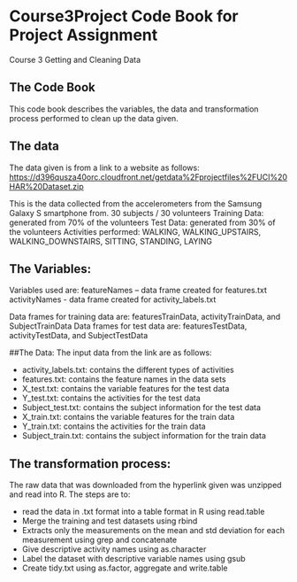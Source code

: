 

# Course3Project  Code Book for Project Assignment 
Course 3 Getting and Cleaning Data

## The Code Book
This code book describes the variables, the data and transformation process performed to clean up the data given.

## The data
The data given is from a link to a website  as follows:
   https://d396qusza40orc.cloudfront.net/getdata%2Fprojectfiles%2FUCI%20HAR%20Dataset.zip

This is the data collected from the accelerometers from the Samsung Galaxy S smartphone from.
30 subjects / 30 volunteers
Training Data: generated from 70% of the volunteers
Test Data: generated from 30% of the volunteers
Activities performed:  WALKING, WALKING_UPSTAIRS, WALKING_DOWNSTAIRS, SITTING, STANDING, LAYING 

## The Variables:
Variables used are: 
featureNames – data frame created for features.txt 
activityNames - data frame created for activity_labels.txt 

Data frames for training data are: featuresTrainData, activityTrainData, and SubjectTrainData
Data frames for test data are: featuresTestData, activityTestData, and SubjectTestData

##The Data:
 The input data from the link are as follows:
-	activity_labels.txt: 	contains the different types of activities
-	features.txt: 		contains the feature names in the data sets
-	X_test.txt: 		contains the variable features for the test data
-	Y_test.txt: 		contains the activities for the test data
-	Subject_test.txt: 	contains the subject information for the test data
-	X_train.txt: 		contains the variable features for the train data
-	Y_train.txt: 		contains the activities for the train data
-	Subject_train.txt: 	contains the subject information for the train data

## The transformation process:
The raw data that was downloaded from the hyperlink given was unzipped and read into R.  The steps are to:
-	read the data in .txt format into a table format in R using read.table
-	Merge the  training and test datasets using rbind
-	Extracts only the measurements on the mean and std deviation for each measurement using grep and concatenate
-	Give descriptive activity names using as.character
-	Label the dataset with descriptive variable names using gsub
-	Create tidy.txt using as.factor, aggregate and write.table
